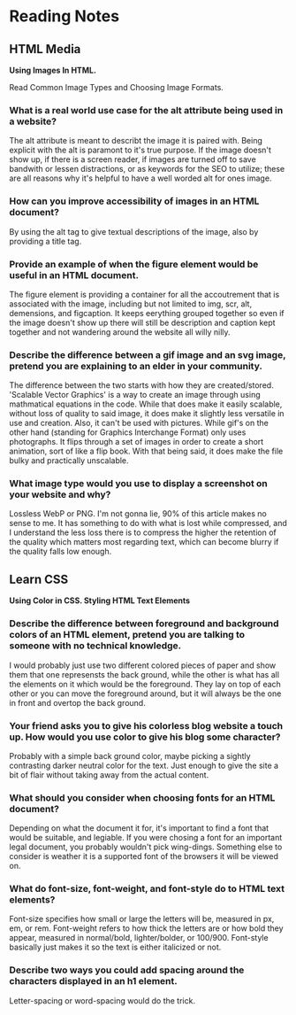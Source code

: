 # Reading Notes

## HTML Media

**Using Images In HTML.** 

Read Common Image Types and Choosing Image Formats.

### What is a real world use case for the alt attribute being used in a website?

The alt attribute is meant to describt the image it is paired with. Being explicit with the alt is paramont to it's true purpose. If the image doesn't show up, if there is a screen reader, if images are turned off to save bandwith or lessen distractions, or as keywords for the SEO to utilize; these are all reasons why it's helpful to have a well worded alt for ones image. 

### How can you improve accessibility of images in an HTML document?

By using the alt tag to give textual descriptions of the image, also by providing a title tag. 

### Provide an example of when the figure element would be useful in an HTML document.

The figure element is providing a container for all the accoutrement that is associated with the image, including but not limited to img, scr, alt, demensions, and figcaption. It keeps eerything grouped together so even if the image doesn't show up there will still be description and caption kept together and not wandering around the website all willy nilly. 

### Describe the difference between a gif image and an svg image, pretend you are explaining to an elder in your community.

The difference between the two starts with how they are created/stored. 'Scalable Vector Graphics' is a way to create an image through using mathmatical equations in the code. While that does make it easily scalable, without loss of quality to said image, it does make it slightly less versatile in use and creation. Also, it can't be used with pictures. 
While gif's on the other hand (standing for Graphics Interchange Format) only uses photographs. It flips through a set of images in order to create a short animation, sort of like a flip book. With that being said, it does make the file bulky and practically unscalable. 

### What image type would you use to display a screenshot on your website and why?

 Lossless WebP or PNG. I'm not gonna lie, 90% of this article makes no sense to me. It has something to do with what is lost while compressed, and I understand the less loss there is to compress the higher the retention of the quality which matters most regarding text, which can become blurry if the quality falls low enough. 


## Learn CSS
**Using Color in CSS. Styling HTML Text Elements**

### Describe the difference between foreground and background colors of an HTML element, pretend you are talking to someone with no technical knowledge.

I would probably just use two different colored pieces of paper and show them that one represensts the back ground, while the other is what has all the elements on it which would be the foreground. They lay on top of each other or you can move the foreground around, but it will always be the one in front and overtop the back ground.

### Your friend asks you to give his colorless blog website a touch up. How would you use color to give his blog some character?

Probably with a simple back ground color, maybe picking a sightly contrasting darker neutral color for the text. Just enough to give the site a bit of flair without taking away from the actual content.

### What should you consider when choosing fonts for an HTML document?

Depending on what the document it for, it's important to find a font that would be suitable, and legiable. If you were chosing a font for an important legal document, you probably wouldn't pick wing-dings. Something else to consider is weather it is a supported font of the browsers it will be viewed on. 

### What do font-size, font-weight, and font-style do to HTML text elements?

 Font-size specifies how small or large the letters will be, measured in px, em, or rem.
Font-weight refers to how thick the letters are or how bold they appear, measured in normal/bold, lighter/bolder, or 100/900.
Font-style basically just makes it so the text is either italicized or not.


### Describe two ways you could add spacing around the characters displayed in an h1 element.

Letter-spacing or word-spacing would do the trick.
